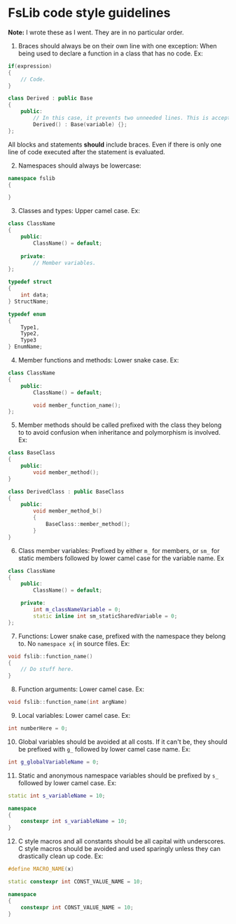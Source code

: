 # FsLib code style guidelines
**Note:** I wrote these as I went. They are in no particular order.

1. Braces should always be on their own line with one exception: When being used to declare a function in a class that has no code. Ex:
```cpp
if(expression)
{
    // Code.
}

class Derived : public Base
{
    public:
        // In this case, it prevents two unneeded lines. This is acceptable and more readable.
        Derived() : Base(variable) {};
};
```

All blocks and statements **should** include braces. Even if there is only one line of code executed after the statement is evaluated.

2. Namespaces should always be lowercase:
```cpp
namespace fslib
{

}
```

3. Classes and types: Upper camel case. Ex:
```cpp
class ClassName
{
    public:
        ClassName() = default;
    
    private:
        // Member variables.
};

typedef struct
{
    int data;
} StructName;

typedef enum
{
    Type1,
    Type2,
    Type3
} EnumName;
```
4. Member functions and methods: Lower snake case. Ex:
```cpp
class ClassName
{
    public:
        ClassName() = default;

        void member_function_name();
};
```

5. Member methods should be called prefixed with the class they belong to to avoid confusion when inheritance and polymorphism is involved. Ex:
```cpp
class BaseClass
{
    public:
        void member_method();
}

class DerivedClass : public BaseClass
{
    public:
        void member_method_b()
        {
            BaseClass::member_method();
        }
}
```

6. Class member variables: Prefixed by either `m_` for members, or `sm_` for static members followed by lower camel case for the variable name. Ex
```cpp
class ClassName
{
    public:
        ClassName() = default;

    private:
        int m_classNameVariable = 0;
        static inline int sm_staticSharedVariable = 0;
};
```

7. Functions: Lower snake case, prefixed with the namespace they belong to. No `namespace x{` in source files. Ex:
```cpp
void fslib::function_name()
{
    // Do stuff here.
}
```

8. Function arguments: Lower camel case. Ex:
```cpp
void fslib::function_name(int argName)
```

9. Local variables: Lower camel case. Ex:
```cpp
int numberHere = 0;
```

10. Global variables should be avoided at all costs. If it can't be, they should be prefixed with `g_` followed by lower camel case name. Ex:
```cpp
int g_globalVariableName = 0;
```
11. Static and anonymous namespace variables should be prefixed by `s_` followed by lower camel case. Ex:
```cpp
static int s_variableName = 10;

namespace
{
    constexpr int s_variableName = 10;
}
```
12. C style macros and all constants should be all capital with underscores. C style macros should be avoided and used sparingly unless they can drastically clean up code. Ex:
```cpp
#define MACRO_NAME(x)

static constexpr int CONST_VALUE_NAME = 10;

namespace
{
    constexpr int CONST_VALUE_NAME = 10;
}
```
